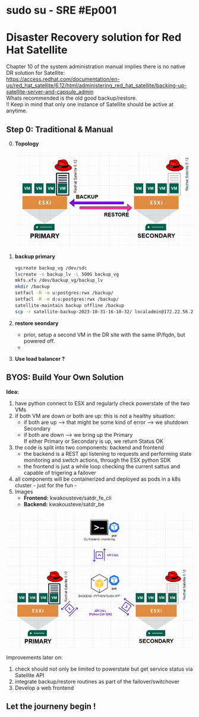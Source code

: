 # sudo su - SRE #Ep001
# Disaster Recovery solution for Red Hat Satellite
Chapter 10 of the system administration manual implies there is no native DR solution for Satellite:  
https://access.redhat.com/documentation/en-us/red_hat_satellite/6.12/html/administering_red_hat_satellite/backing-up-satellite-server-and-capsule_admin   
Whats recommended is the old good backup/restore.  
!! Keep in mind that only one instance of Satellite should be active at anytime.  

## Step 0: Traditional & Manual

0. **Topology**
   
   ![](images/topo1.PNG)
   
1. **backup primary**
   
   ```bash
   vgcreate backup_vg /dev/sdc
   lvcreate -n backup_lv -L 500G backup_vg
   mkfs.xfs /dev/backup_vg/backup_lv
   mkdir /backup
   setfacl -R -m u:postgres:rwx /backup/
   setfacl -R -m d:u:postgres:rwx /backup/
   satellite-maintain backup offline /backup
   scp -r satellite-backup-2023-10-31-16-10-32/ localadmin@172.22.56.21:/backup/
   ```
   
2. **restore seondary**
   * prior, setup a second VM in the DR site with the same IP/fqdn, but powered off.
   * 

3. **Use load balancer ?**
  
 
  
## BYOS: Build Your Own Solution   
**Idea:**    
1. have python connect to ESX and regularly check powerstate of the two VMs
2. if both VM are down or both are up: this is not a healthy situation:  
   * if both are up --> that might be some kind of error --> we shutdown Secondary  
   * if both are down --> we bring up the Primary  
   If either Primary or Secondary is up, we return Status OK  
3. the code is split into two components: backend and frontend  
   * the backend is a REST api listening to requests and performing state monitoring and switch actions, through the ESX python SDK  
   * the frontend is just a while loop checking the current sattus and capable of trigering a failover   
4. all components will be containerized and deployed as pods in a k8s cluster - just for the fun -
5. Images
   * **Frontend:** kwakousteve/satdr_fe_cli
   * **Backend:** kwakousteve/satdr_be  

![](images/topo2.PNG)

Improvements later on:
1. check should not only be limited to powerstate but get service status via Satellite API  
2. integrate backup/restore routines as part of the failover/switchover  
3. Develop a web frontend     

## Let the journeny begin !





